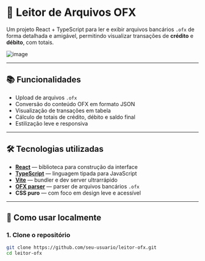 # 📂 Leitor de Arquivos OFX

Um projeto React + TypeScript para ler e exibir arquivos bancários `.ofx` de forma detalhada e amigável, permitindo visualizar transações de **crédito** e **débito**, com totais.

![image](https://github.com/user-attachments/assets/bcf86a15-9d28-4011-b475-91ac69f1342c)


---

## 📚 Funcionalidades

- Upload de arquivos `.ofx`
- Conversão do conteúdo OFX em formato JSON
- Visualização de transações em tabela
- Cálculo de totais de crédito, débito e saldo final
- Estilização leve e responsiva

---

## 🛠️ Tecnologias utilizadas

- **[React](https://reactjs.org/)** — biblioteca para construção da interface
- **[TypeScript](https://www.typescriptlang.org/)** — linguagem tipada para JavaScript
- **[Vite](https://vitejs.dev/)** — bundler e dev server ultrarrápido
- **[OFX parser](https://www.npmjs.com/package/ofx-js)** — parser de arquivos bancários `.ofx`
- **CSS puro** — com foco em design leve e acessível

---

## 🚀 Como usar localmente

### 1. Clone o repositório

```bash
git clone https://github.com/seu-usuario/leitor-ofx.git
cd leitor-ofx
